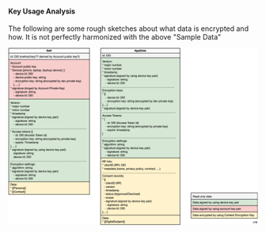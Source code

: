 #### Key Usage Analysis

The following are some rough sketches about what data is encrypted and how. It is not perfectly harmonized with the above "Sample Data"

![framework-classes](./images/framework-classes.png)